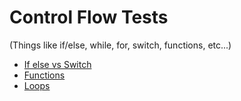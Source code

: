 # Control Flow Tests
(Things like if/else, while, for, switch, functions, etc...)

  * [If else vs Switch](if_else_vs_switch.md)
  * [Functions](functions.md)
  * [Loops](loops.md)
